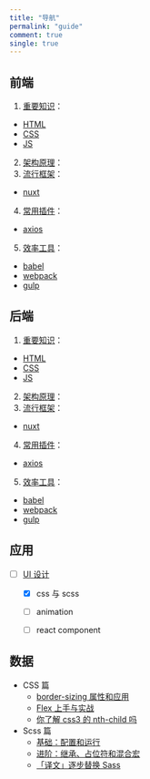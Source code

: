 ```yaml
---
title: "导航"
permalink: "guide"
comment: true
single: true
---
```


## 前端

1. [重要知识](https://github.com/czf2015/blog/tree/master/%E5%89%8D%E7%AB%AF)：
  - [HTML](https://github.com/czf2015/blog/tree/master/%E5%89%8D%E7%AB%AF/1.%E9%87%8D%E8%A6%81%E7%9F%A5%E8%AF%86/HTML)
  - [CSS](https://github.com/czf2015/blog/tree/master/%E5%89%8D%E7%AB%AF/1.%E9%87%8D%E8%A6%81%E7%9F%A5%E8%AF%86/CSS)
  - [JS](https://github.com/czf2015/blog/tree/master/%E5%89%8D%E7%AB%AF/1.%E9%87%8D%E8%A6%81%E7%9F%A5%E8%AF%86/JS)
2. [架构原理](https://github.com/czf2015/blog/tree/master/%E5%89%8D%E7%AB%AF/2.%E6%9E%B6%E6%9E%84%E5%8E%9F%E7%90%86)：
3. [流行框架](https://github.com/czf2015/blog/tree/master/%E5%89%8D%E7%AB%AF/3.%E6%B5%81%E8%A1%8C%E6%A1%86%E6%9E%B6)：
  - [nuxt](https://github.com/czf2015/blog/tree/master/%E5%89%8D%E7%AB%AF/3.%E6%B5%81%E8%A1%8C%E6%A1%86%E6%9E%B6/nuxt)
4. [常用插件](https://github.com/czf2015/blog/tree/master/%E5%89%8D%E7%AB%AF/4.%E5%B8%B8%E7%94%A8%E6%8F%92%E4%BB%B6)：
  - [axios](https://github.com/czf2015/blog/tree/master/%E5%89%8D%E7%AB%AF/4.%E5%B8%B8%E7%94%A8%E6%8F%92%E4%BB%B6/axios)
5. [效率工具](https://github.com/czf2015/blog/tree/master/%E5%89%8D%E7%AB%AF/5.%E6%95%88%E7%8E%87%E5%B7%A5%E5%85%B7)：
  - [babel](https://github.com/czf2015/blog/tree/master/%E5%89%8D%E7%AB%AF/5.%E6%95%88%E7%8E%87%E5%B7%A5%E5%85%B7/babel)
  - [webpack](https://github.com/czf2015/blog/tree/master/%E5%89%8D%E7%AB%AF/5.%E6%95%88%E7%8E%87%E5%B7%A5%E5%85%B7/webpack)
  - [gulp](https://github.com/czf2015/blog/tree/master/%E5%89%8D%E7%AB%AF/5.%E6%95%88%E7%8E%87%E5%B7%A5%E5%85%B7/gulp)


## 后端

1. [重要知识](https://github.com/czf2015/blog/tree/master/%E5%90%8E%E7%AB%AF)：
  - [HTML](https://github.com/czf2015/blog/tree/master/%E5%90%8E%E7%AB%AF/1.%E9%87%8D%E8%A6%81%E7%9F%A5%E8%AF%86/HTML)
  - [CSS](https://github.com/czf2015/blog/tree/master/%E5%90%8E%E7%AB%AF/1.%E9%87%8D%E8%A6%81%E7%9F%A5%E8%AF%86/CSS)
  - [JS](https://github.com/czf2015/blog/tree/master/%E5%90%8E%E7%AB%AF/1.%E9%87%8D%E8%A6%81%E7%9F%A5%E8%AF%86/JS)
2. [架构原理](https://github.com/czf2015/blog/tree/master/%E5%90%8E%E7%AB%AF/2.%E6%9E%B6%E6%9E%84%E5%8E%9F%E7%90%86)：
3. [流行框架](https://github.com/czf2015/blog/tree/master/%E5%90%8E%E7%AB%AF/3.%E6%B5%81%E8%A1%8C%E6%A1%86%E6%9E%B6)：
  - [nuxt](https://github.com/czf2015/blog/tree/master/%E5%90%8E%E7%AB%AF/3.%E6%B5%81%E8%A1%8C%E6%A1%86%E6%9E%B6/nuxt)
4. [常用插件](https://github.com/czf2015/blog/tree/master/%E5%90%8E%E7%AB%AF/4.%E5%B8%B8%E7%94%A8%E6%8F%92%E4%BB%B6)：
  - [axios](https://github.com/czf2015/blog/tree/master/%E5%90%8E%E7%AB%AF/4.%E5%B8%B8%E7%94%A8%E6%8F%92%E4%BB%B6/axios)
5. [效率工具](https://github.com/czf2015/blog/tree/master/%E5%90%8E%E7%AB%AF/5.%E6%95%88%E7%8E%87%E5%B7%A5%E5%85%B7)：
  - [babel](https://github.com/czf2015/blog/tree/master/%E5%90%8E%E7%AB%AF/5.%E6%95%88%E7%8E%87%E5%B7%A5%E5%85%B7/babel)
  - [webpack](https://github.com/czf2015/blog/tree/master/%E5%90%8E%E7%AB%AF/5.%E6%95%88%E7%8E%87%E5%B7%A5%E5%85%B7/webpack)
  - [gulp](https://github.com/czf2015/blog/tree/master/%E5%90%8E%E7%AB%AF/5.%E6%95%88%E7%8E%87%E5%B7%A5%E5%85%B7/gulp)


## 应用

- [ ] [UI 设计](#UI设计)
  - [x] css 与 scss
  - [ ] animation
  - [ ] react component


## 数据

- CSS 篇
  - [border-sizing 属性和应用](https://xin-tan.com/passages/2018-06-05-border-sizing/)
  - [Flex 上手与实战](https://xin-tan.com/passages/2019-03-20-css3-flex/)
  - [你了解 css3 的 nth-child 吗](https://xin-tan.com/passages/2019-03-19-css3-nth-child/)
- Scss 篇
  - [基础：配置和运行](https://xin-tan.com/passages/2018-05-29-scss-fisrt-step/)
  - [进阶：继承、占位符和混合宏](https://xin-tan.com/passages/2018-05-29-scss-more/)
  - [「译文」逐步替换 Sass](https://xin-tan.com/passages/2019-05-17-why-i-stopped-using-sass/)


